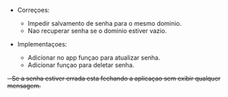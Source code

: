 - Correçoes:
    - Impedir salvamento de senha para o mesmo dominio.
    - Nao recuperar senha se o dominio estiver vazio.

- Implementaçoes:
    - Adicionar no app funçao para atualizar senha.
    - Adicionar funçao para deletar senha.

~~- Se a senha estiver errada esta fechando a aplicaçao sem exibir qualquer mensagem.~~